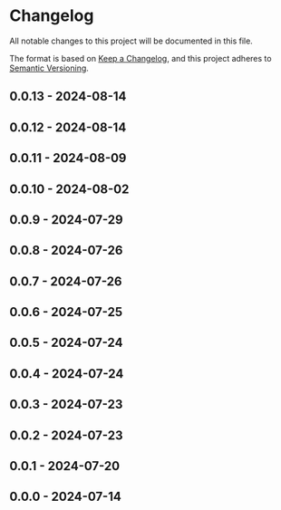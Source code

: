# Changelog

All notable changes to this project will be documented in this file.

The format is based on [Keep a Changelog](https://keepachangelog.com/en/1.0.0/),
and this project adheres to [Semantic Versioning](https://semver.org/spec/v2.0.0.html).

## 0.0.13 - 2024-08-14

## 0.0.12 - 2024-08-14

## 0.0.11 - 2024-08-09

## 0.0.10 - 2024-08-02

## 0.0.9 - 2024-07-29

## 0.0.8 - 2024-07-26

## 0.0.7 - 2024-07-26

## 0.0.6 - 2024-07-25

## 0.0.5 - 2024-07-24

## 0.0.4 - 2024-07-24

## 0.0.3 - 2024-07-23

## 0.0.2 - 2024-07-23

## 0.0.1 - 2024-07-20

## 0.0.0 - 2024-07-14
